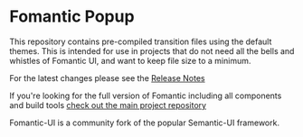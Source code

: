 # Fomantic Popup

This repository contains pre-compiled transition files using the default themes. This is intended for use in projects that do not need all the bells and whistles of Fomantic UI, and want to keep file size to a minimum.

For the latest changes please see the [Release Notes](https://github.com/fomantic/Fomantic-UI/blob/develop/CHANGELOG.md)

If you're looking for the full version of Fomantic including all components and build tools [check out the main project repository](https://github.com/fomantic/Fomantic-UI)

Fomantic-UI is a community fork of the popular Semantic-UI framework.